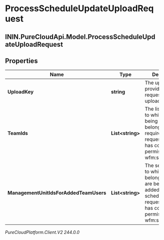 # ProcessScheduleUpdateUploadRequest

## ININ.PureCloudApi.Model.ProcessScheduleUpdateUploadRequest

## Properties

|Name | Type | Description | Notes|
|------------ | ------------- | ------------- | -------------|
| **UploadKey** | **string** | The uploadKey provided by the request to get an upload URL | |
| **TeamIds** | **List&lt;string&gt;** | The list of teams to which the users being modified belong. Only required if the requesting user has conditional permission to wfm:schedule:edit | [optional] |
| **ManagementUnitIdsForAddedTeamUsers** | **List&lt;string&gt;** | The set of muIds to which agents belong if agents are being newly added to the schedule, if the requesting user has conditional permission to wfm:schedule:edit | [optional] |



_PureCloudPlatform.Client.V2 244.0.0_

